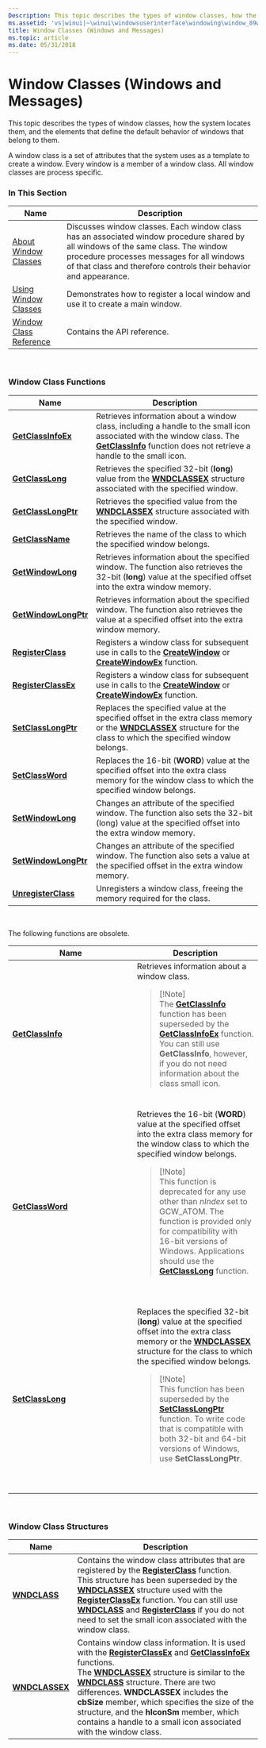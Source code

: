 ```yaml
---
Description: This topic describes the types of window classes, how the system locates them, and the elements that define the default behavior of windows that belong to them.
ms.assetid: 'vs|winui|~\winui\windowsuserinterface\windowing\window_89windowclasse.htm'
title: Window Classes (Windows and Messages)
ms.topic: article
ms.date: 05/31/2018
---
```


# Window Classes (Windows and Messages)

This topic describes the types of window classes, how the system locates them, and the elements that define the default behavior of windows that belong to them.

A window class is a set of attributes that the system uses as a template to create a window. Every window is a member of a window class. All window classes are process specific.

### In This Section



| Name                                                 | Description                                                                                                                                                                                                                                                    |
|------------------------------------------------------|----------------------------------------------------------------------------------------------------------------------------------------------------------------------------------------------------------------------------------------------------------------|
| [About Window Classes](about-window-classes.md)     | Discusses window classes. Each window class has an associated window procedure shared by all windows of the same class. The window procedure processes messages for all windows of that class and therefore controls their behavior and appearance.<br/> |
| [Using Window Classes](using-window-classes.md)     | Demonstrates how to register a local window and use it to create a main window.<br/>                                                                                                                                                                     |
| [Window Class Reference](window-class-reference.md) | Contains the API reference.<br/>                                                                                                                                                                                                                         |



 

### Window Class Functions



| Name                                         | Description                                                                                                                                                                                                                   |
|----------------------------------------------|-------------------------------------------------------------------------------------------------------------------------------------------------------------------------------------------------------------------------------|
| [**GetClassInfoEx**](/windows/win32/api/winuser/nf-winuser-getclassinfoexa)     | Retrieves information about a window class, including a handle to the small icon associated with the window class. The [**GetClassInfo**](/windows/win32/api/winuser/nf-winuser-getclassinfoa) function does not retrieve a handle to the small icon.<br/> |
| [**GetClassLong**](/windows/win32/api/winuser/nf-winuser-getclasslonga)         | Retrieves the specified 32-bit (**long**) value from the [**WNDCLASSEX**](/windows/win32/api/winuser/ns-winuser-wndclassexa) structure associated with the specified window. <br/>                                                                         |
| [**GetClassLongPtr**](/windows/win32/api/winuser/nf-winuser-getclasslongptra)   | Retrieves the specified value from the [**WNDCLASSEX**](/windows/win32/api/winuser/ns-winuser-wndclassexa) structure associated with the specified window.<br/>                                                                                            |
| [**GetClassName**](/windows/win32/api/winuser/nf-winuser-getclassname)         | Retrieves the name of the class to which the specified window belongs. <br/>                                                                                                                                            |
| [**GetWindowLong**](/windows/win32/api/winuser/nf-winuser-getwindowlonga)       | Retrieves information about the specified window. The function also retrieves the 32-bit (**long**) value at the specified offset into the extra window memory.<br/>                                                    |
| [**GetWindowLongPtr**](/windows/win32/api/winuser/nf-winuser-getwindowlongptra) | Retrieves information about the specified window. The function also retrieves the value at a specified offset into the extra window memory.<br/>                                                                        |
| [**RegisterClass**](/windows/win32/api/winuser/nf-winuser-registerclassa)       | Registers a window class for subsequent use in calls to the [**CreateWindow**](/windows/win32/api/winuser/nf-winuser-createwindowa) or [**CreateWindowEx**](/windows/win32/api/winuser/nf-winuser-createwindowexa) function.<br/>                                                             |
| [**RegisterClassEx**](/windows/win32/api/winuser/nf-winuser-registerclassexa)   | Registers a window class for subsequent use in calls to the [**CreateWindow**](/windows/win32/api/winuser/nf-winuser-createwindowa) or [**CreateWindowEx**](/windows/win32/api/winuser/nf-winuser-createwindowexa) function. <br/>                                                            |
| [**SetClassLongPtr**](/windows/win32/api/winuser/nf-winuser-setclasslongptra)   | Replaces the specified value at the specified offset in the extra class memory or the [**WNDCLASSEX**](/windows/win32/api/winuser/ns-winuser-wndclassexa) structure for the class to which the specified window belongs.<br/>                              |
| [**SetClassWord**](/windows/win32/api/winuser/nf-winuser-setclassword)         | Replaces the 16-bit (**WORD**) value at the specified offset into the extra class memory for the window class to which the specified window belongs.<br/>                                                               |
| [**SetWindowLong**](/windows/win32/api/winuser/nf-winuser-setwindowlonga)       | Changes an attribute of the specified window. The function also sets the 32-bit (long) value at the specified offset into the extra window memory.<br/>                                                                 |
| [**SetWindowLongPtr**](/windows/win32/api/winuser/nf-winuser-setwindowlongptra) | Changes an attribute of the specified window. The function also sets a value at the specified offset in the extra window memory.<br/>                                                                                   |
| [**UnregisterClass**](/windows/win32/api/winuser/nf-winuser-unregisterclassa)   | Unregisters a window class, freeing the memory required for the class. <br/>                                                                                                                                            |



 

The following functions are obsolete.



<table>
<colgroup>
<col style="width: 50%" />
<col style="width: 50%" />
</colgroup>
<thead>
<tr class="header">
<th>Name</th>
<th>Description</th>
</tr>
</thead>
<tbody>
<tr class="odd">
<td><a href="/windows/desktop/api/winuser/nf-winuser-getclassinfoa"><strong>GetClassInfo</strong></a></td>
<td>Retrieves information about a window class. <br/>
<blockquote>
[!Note]<br />
The <a href="/windows/desktop/api/winuser/nf-winuser-getclassinfoa"><strong>GetClassInfo</strong></a> function has been superseded by the <a href="/windows/desktop/api/winuser/nf-winuser-getclassinfoexa"><strong>GetClassInfoEx</strong></a> function. You can still use <strong>GetClassInfo</strong>, however, if you do not need information about the class small icon.
</blockquote>
<br/></td>
</tr>
<tr class="even">
<td><a href="/windows/desktop/api/winuser/nf-winuser-getclassword"><strong>GetClassWord</strong></a></td>
<td>Retrieves the 16-bit (<strong>WORD</strong>) value at the specified offset into the extra class memory for the window class to which the specified window belongs.
<blockquote>
[!Note]<br />
This function is deprecated for any use other than <em>nIndex</em> set to GCW_ATOM. The function is provided only for compatibility with 16-bit versions of Windows. Applications should use the <a href="/windows/desktop/api/winuser/nf-winuser-getclasslonga"><strong>GetClassLong</strong></a> function.
</blockquote>
<br/> <br/></td>
</tr>
<tr class="odd">
<td><a href="/windows/desktop/api/winuser/nf-winuser-setclasslonga"><strong>SetClassLong</strong></a></td>
<td>Replaces the specified 32-bit (<strong>long</strong>) value at the specified offset into the extra class memory or the <a href="/windows/win32/api/winuser/ns-winuser-wndclassexa"><strong>WNDCLASSEX</strong></a> structure for the class to which the specified window belongs.
<blockquote>
[!Note]<br />
This function has been superseded by the <a href="/windows/desktop/api/winuser/nf-winuser-setclasslongptra"><strong>SetClassLongPtr</strong></a> function. To write code that is compatible with both 32-bit and 64-bit versions of Windows, use <strong>SetClassLongPtr</strong>.
</blockquote>
<br/> <br/></td>
</tr>
</tbody>
</table>



 

### Window Class Structures



| Name                             | Description                                                                                                                                                                                                                                                                                                                                                                                                                                                                                                           |
|----------------------------------|-----------------------------------------------------------------------------------------------------------------------------------------------------------------------------------------------------------------------------------------------------------------------------------------------------------------------------------------------------------------------------------------------------------------------------------------------------------------------------------------------------------------------|
| [**WNDCLASS**](/windows/win32/api/winuser/ns-winuser-wndclassa)     | Contains the window class attributes that are registered by the [**RegisterClass**](/windows/win32/api/winuser/nf-winuser-registerclassa) function. <br/> This structure has been superseded by the [**WNDCLASSEX**](/windows/win32/api/winuser/ns-winuser-wndclassexa) structure used with the [**RegisterClassEx**](/windows/win32/api/winuser/nf-winuser-registerclassexa) function. You can still use [**WNDCLASS**](/windows/win32/api/winuser/ns-winuser-wndclassa) and [**RegisterClass**](/windows/win32/api/winuser/nf-winuser-registerclassa) if you do not need to set the small icon associated with the window class.<br/>                                                  |
| [**WNDCLASSEX**](/windows/win32/api/winuser/ns-winuser-wndclassexa) | Contains window class information. It is used with the [**RegisterClassEx**](/windows/win32/api/winuser/nf-winuser-registerclassexa) and [**GetClassInfoEx**](/windows/win32/api/winuser/nf-winuser-getclassinfoexa)  functions. <br/> The [**WNDCLASSEX**](/windows/win32/api/winuser/ns-winuser-wndclassexa) structure is similar to the [**WNDCLASS**](/windows/win32/api/winuser/ns-winuser-wndclassa) structure. There are two differences. **WNDCLASSEX** includes the **cbSize** member, which specifies the size of the structure, and the **hIconSm** member, which contains a handle to a small icon associated with the window class.<br/> |



 

 

 
